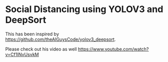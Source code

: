 # Social Distancing using YOLOV3 and DeepSort

This has been inspired by https://github.com/theAIGuysCode/yolov3_deepsort. 

Please check out his video as well https://www.youtube.com/watch?v=Cf1INvUsvkM
